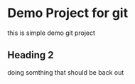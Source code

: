 # Demo Project for git
this is simple demo git project 
## Heading 2
doing somthing that should be back out


